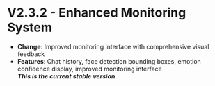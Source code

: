 # V2.3.2 - Enhanced Monitoring System

- **Change**: Improved monitoring interface with comprehensive visual feedback
- **Features**: Chat history, face detection bounding boxes, emotion confidence display, improved monitoring interface
  <br>**_This is the current stable version_**</br>
